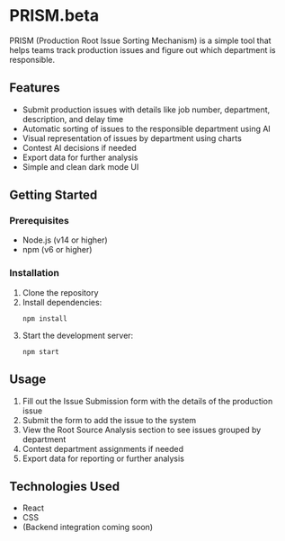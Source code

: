 # PRISM.beta

PRISM (Production Root Issue Sorting Mechanism) is a simple tool that helps teams track production issues and figure out which department is responsible. 

## Features

- Submit production issues with details like job number, department, description, and delay time
- Automatic sorting of issues to the responsible department using AI
- Visual representation of issues by department using charts
- Contest AI decisions if needed
- Export data for further analysis
- Simple and clean dark mode UI

## Getting Started

### Prerequisites

- Node.js (v14 or higher)
- npm (v6 or higher)

### Installation

1. Clone the repository
2. Install dependencies:
   ```
   npm install
   ```
3. Start the development server:
   ```
   npm start
   ```

## Usage

1. Fill out the Issue Submission form with the details of the production issue
2. Submit the form to add the issue to the system
3. View the Root Source Analysis section to see issues grouped by department
4. Contest department assignments if needed
5. Export data for reporting or further analysis

## Technologies Used

- React
- CSS
- (Backend integration coming soon) 
